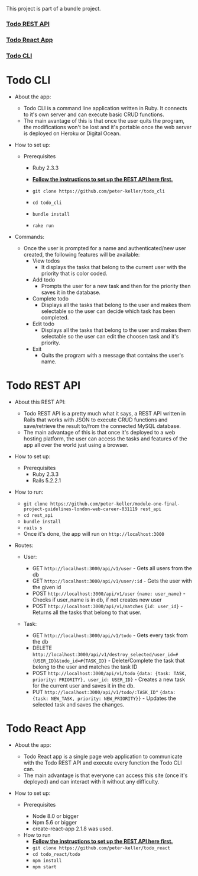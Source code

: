 This project is part of a bundle project.

### [Todo REST API](https://github.com/peter-keller/module-one-final-project-guidelines-london-web-career-031119)

### [Todo React App](https://github.com/peter-keller/todo_react)

### [Todo CLI](https://github.com/peter-keller/todo_cli)

# Todo CLI

- About the app:

  - Todo CLI is a command line application written in Ruby. It connects to it's own server and can execute basic CRUD functions.
  - The main avantage of this is that once the user quits the program, the modifications won't be lost and it's portable once the web server is deployed on Heroku or Digital Ocean.

- How to set up:
  - Prerequisites
    - Ruby 2.3.3


    - **[Follow the instructions to set up the REST API here first.](https://github.com/peter-keller/module-one-final-project-guidelines-london-web-career-031119)**
    - `git clone https://github.com/peter-keller/todo_cli`
    - `cd todo_cli`
    - `bundle install`
    - `rake run`

- Commands:
  - Once the user is prompted for a name and authenticated/new user created, the following features will be available:
    - View todos
      - It displays the tasks that belong to the current user with the priority that is color coded.
    - Add todo
      - Prompts the user for a new task and then for the priority then saves it in the database.
    - Complete todo
      - Displays all the tasks that belong to the user and makes them selectable so the user can decide which task has been completed.
    - Edit todo
      - Displays all the tasks that belong to the user and makes them selectable so the user can edit the choosen task and it's priority.
    - Exit
      - Quits the program with a message that contains the user's name.

# Todo REST API

- About this REST API:

  - Todo REST API is a pretty much what it says, a REST API written in Rails that works with JSON to execute CRUD functions and save/retrieve the result to/from the connected MySQL database.
  - The main advantage of this is that once it's deployed to a web hosting platform, the user can access the tasks and features of the app all over the world just using a browser.

- How to set up:
  - Prerequisites
    - Ruby 2.3.3
    - Rails 5.2.2.1

* How to run:

  - `git clone https://github.com/peter-keller/module-one-final-project-guidelines-london-web-career-031119 rest_api`
  - `cd rest_api`
  - `bundle install`
  - `rails s`
  - Once it's done, the app will run on `http://localhost:3000`

* Routes:

  - User:

    - GET `http://localhost:3000/api/v1/user` - Gets all users from the db
    - GET `http://localhost:3000/api/v1/user/:id` - Gets the user with the given id
    - POST `http://localhost:3000/api/v1/user` `{name: user_name}` - Checks if user_name is in db, if not creates new user
    - POST `http://localhost:3000/api/v1/matches` `{id: user_id}` - Returns all the tasks that belong to that user.

  - Task:
    - GET `http://localhost:3000/api/v1/todo` - Gets every task from the db
    - DELETE `http://localhost:3000/api/v1/destroy_selected/user_id=#{USER_ID}&todo_id=#{TASK_ID}` - Delete/Complete the task that belong to the user and matches the task ID
    - POST `http://localhost:3000/api/v1/todo` `{data: {task: TASK, priority: PRIORITY}, user_id: USER_ID}` - Creates a new task for the current user and saves it in the db.
    - PUT `http://localhost:3000/api/v1/todo/:TASK_ID"` `{data: {task: NEW_TASK, priority: NEW_PRIORITY}}` - Updates the selected task and saves the changes.

# Todo React App

- About the app:

  - Todo React app is a single page web application to communicate with the Todo REST API and execute every function the Todo CLI can.
  - The main advantage is that everyone can access this site (once it's deployed) and can interact with it without any difficulty.

- How to set up:

  - Prerequisites

    - Node 8.0 or bigger
    - Npm 5.6 or bigger
    - create-react-app 2.1.8 was used.

  * How to run
    - **[Follow the instructions to set up the REST API here first.](https://github.com/peter-keller/module-one-final-project-guidelines-london-web-career-031119)**
    - `git clone https://github.com/peter-keller/todo_react`
    - `cd todo_react/todo`
    - `npm install`
    - `npm start`
